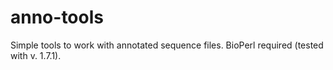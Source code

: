 # anno-tools
Simple tools to work with annotated sequence files. 
BioPerl required (tested with v. 1.7.1).
